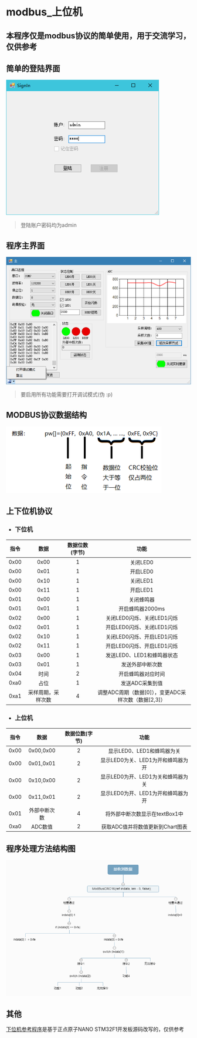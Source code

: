 # modbus_上位机
## 本程序仅是modbus协议的简单使用，用于交流学习，仅供参考
## 简单的登陆界面
 ![Sign](README/SignIn.png) 
> 登陆账户密码均为admin
## 程序主界面
 ![Main](README/Main.png) 
 > 要启用所有功能需要打开调试模式(伪 :p)
## MODBUS协议数据结构
![Modbus](README/Modbus.png)
## 上下位机协议
- ### 下位机 
|指令|数据|数据位数(字节)|功能|
|:--:|:-----:|:-----:|:-----:|
|0x00|0x00|1|关闭LED0|
|0x00|0x01|1|开启LED0|
|0x00|0x10|1|关闭LED1|
|0x00|0x11|1|开启LED1|
|0x01|0x00|1|关闭蜂鸣器|
|0x01|0x01|1|开启蜂鸣器2000ms|
|0x02|0x00|1|关闭LED0闪烁、关闭LED1闪烁|
|0x02|0x01|1|开启LED0闪烁、关闭LED1闪烁|
|0x02|0x10|1|关闭LED0闪烁、开启LED1闪烁|
|0x02|0x11|1|开启LED0闪烁、开启LED1闪烁|
|0x03|0x00|1|发送LED0、LED1和蜂鸣器状态|
|0x03|0x01|1|发送外部中断次数|
|0x04|时间|2|开启蜂鸣器对应时间|
|0xa0|占位|1|发送ADC采集到值|
|0xa1|采样周期，采样次数|4|调整ADC周期（数据[0]），变更ADC采样次数（数据[2,3]）|
- ### 上位机
|指令|数据|数据位数(字节)|功能|
|:--:|:-----:|:-----:|:-----:|
|0x00|0x00,0x00|2|显示LED0、LED1和蜂鸣器为关|
|0x00|0x01,0x01|2|显示LED0为关、LED1为开和蜂鸣器为开|
|0x00|0x10,0x00|2|显示LED0为开、LED1为关和蜂鸣器为关|
|0x00|0x11,0x01|2|显示LED0为开、LED1为开和蜂鸣器为开|
|0x01|外部中断次数|4|将外部中断次数显示在textBox1中|
|0xa0|ADC数值|2|获取ADC值并将数值更新到Chart图表|
## 程序处理方法结构图
![Process](README/Process.png)
## 其他
[下位机参考程序](https://github.com/RC1844/modbus_CSharp/releases)是基于正点原子NANO STM32F1开发板源码改写的，仅供参考
